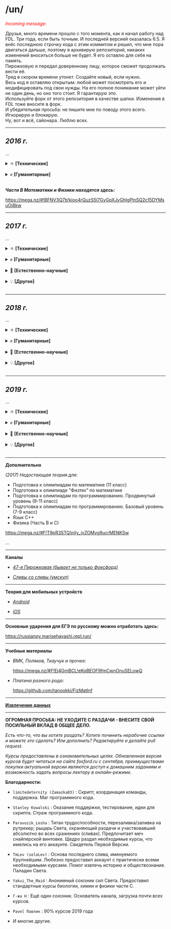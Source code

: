 ﻿# /un/

<p style="color:red"><i>Incoming message</i>:</p> Друзья, много времени прошло с того момента, как я начал работу над FDL. Три года, если быть точным. И последней версией оказалась 6.5. Я внёс последнюю строчку кода с этим коммитом и решил, что мне пора двигаться дальше, поэтому я архивирую репозиторий, никаких изменений вноситься больше не будет. Я его оставлю для себя на память. <br>
Пирожковую я передал доверенному лицу, которое сможет продолжать вести её. <br>
Тред в скором времени утонет. Создайте новый, если нужно. <br>
Весь код я оставляю открытым: любой может посмотреть его и модифицировать под свои нужды. На его полное понимание может уйти не один день, но оно того стоит. Я гарантирую это. <br>
Используйте форк от этого репозитория в качестве шапки. Изменения в FDL тоже вносите в форк.<br>
И убедительная просьба: не пишите мне по поводу этого всего. Игнорирую и блокирую. <br>
Ну, вот и всё, сайонара. Люблю всех.

---

## **_2016 г._**

...

<details>
<summary>⚛️ <b>[Технические]</b></summary>

- [Математика. Подготовка к ЕГЭ. Часть С](https://rutracker.org/forum/viewtopic.php?t=5257235)

- [Физика. Подготовка к ЕГЭ. Часть С](https://rutracker.org/forum/viewtopic.php?t=5257249)

- [Информатика. Экспресс-подготовка к ЕГЭ](https://rutracker.org/forum/viewtopic.php?t=5257220)

- [Алгебра. 10 класс](https://rutracker.org/forum/viewtopic.php?t=5427254)

- [Геометрия. 10 класс](https://rutracker.org/forum/viewtopic.php?t=5429370)

</details>
<br>
<details>
<summary>✊ <b>[Гуманитарные]</b></summary>

- [Русский Язык. Подготовка к ЕГЭ. Сочинение](https://rutracker.org/forum/viewtopic.php?t=5257263)

- [Экспресс-курс. Учи английский легко.](https://cloud.mail.ru/public/6og2/YZeFbTwYT/)

</details>
<br>

**_Части B Математики и Физики находятся здесь:_**

https://mega.nz/#!BFNV3Q7b!kioo4rQuzS5l7GyGpXJyGhlgPlnSQ2c15DYMsuOi8kw

---

## **_2017 г._**

...

<details>
<summary>⚛️ <b>[Технические]</b></summary>

- [Подготовка к ОГЭ. Физика](https://rutracker.org/forum/viewtopic.php?t=5446633)

- [Подготовка к олимпиадам. Математика. 9 класс](https://rutracker.org/forum/viewtopic.php?t=5446632)

- [Экспресс-подготовка к ОГЭ. Физика](https://rutracker.org/forum/viewtopic.php?t=5446621)

- [Подготовка к ОГЭ. Математика](https://rutracker.org/forum/viewtopic.php?t=5446635)

- [Экспресс-подготовка к ОГЭ. Математика](https://rutracker.org/forum/viewtopic.php?t=5446623)

- [Углубленный курс. Алгебра](https://rutracker.org/forum/viewtopic.php?t=5446627)

- [Углубленный курс. Геометрия](https://rutracker.org/forum/viewtopic.php?t=5446626)

- [Подготовка к олимпиадам "Физтех" по математике](https://rutracker.org/forum/viewtopic.php?t=5418196)

- [Подготовка к олимпиадам "Физтех" по физике](https://rutracker.org/forum/viewtopic.php?t=5441240)

- [Подготовка к олимпиадам по математике](https://rutracker.org/forum/viewtopic.php?t=5418108)

- [Подготовка к олимпиадам по физике](https://rutracker.org/forum/viewtopic.php?t=5442687)

- [Программирование (9-11 классы). Подготовка к олимпиадам, базовый уровень](https://rutracker.org/forum/viewtopic.php?t=5444437)

- [Программирование (9-11 классы). Подготовка к олимпиадам, продвинутый уровень](https://rutracker.org/forum/viewtopic.php?t=5417314)

- [Математика. Подготовка к ЕГЭ / Часть С](https://rutracker.org/forum/viewtopic.php?t=5417886)

- [Математика. Экспресс-подготовка к ЕГЭ / Часть С](https://rutracker.org/forum/viewtopic.php?t=5444510)

- [Математика. Экспресс-подготовка к ЕГЭ / Часть B](https://rutracker.org/forum/viewtopic.php?t=5444960)

- [Физика. Экспресс-подготовка к ЕГЭ / Часть С](https://rutracker.org/forum/viewtopic.php?t=5444953)

- [Физика. Экспресс-подготовка к ЕГЭ / Часть B](https://rutracker.org/forum/viewtopic.php?t=5444954)

- [Информатика. Подготовка к ЕГЭ](https://rutracker.org/forum/viewtopic.php?t=5417807)

- [Изучение языков С и С++ / Язык С++](https://rutracker.org/forum/viewtopic.php?t=5417828)

- [Web-программирование](https://rutracker.org/forum/viewtopic.php?t=5418437)

- [Программирование на языке Python](https://rutracker.org/forum/viewtopic.php?t=5444423)

</details>
<br>
<details>
<summary>✊ <b>[Гуманитарные]</b></summary>

- [Подготовка к ОГЭ. Обществознание](https://rutracker.org/forum/viewtopic.php?t=5446634)

- [Подготовка к олимпиадам. Обществознание](https://rutracker.org/forum/viewtopic.php?t=5446630)

- [Русский язык. Подготовка к ЕГЭ. Часть 1](https://rutracker.org/forum/viewtopic.php?t=5444409)

- [Русский язык. Экспресс-подготовка к ЕГЭ. Часть 1](https://rutracker.org/forum/viewtopic.php?t=5444957)

- [Русский язык. Сочинение. Экспресс-подготовка к ЕГЭ](https://rutracker.org/forum/viewtopic.php?t=5444449)

- [Английский язык. Подготовка к ЕГЭ](https://rutracker.org/forum/viewtopic.php?t=5444419)

- [Английский язык. Экспресс-подготовка к ЕГЭ](https://rutracker.org/forum/viewtopic.php?t=5444434)

- [Стань сильнее. Pre-Intermediate (A2-B1)](https://rutracker.org/forum/viewtopic.php?t=5444412)

- [Обществознание. Экспресс-подготовка к ЕГЭ](https://rutracker.org/forum/viewtopic.php?t=5444307)

- [Обществознание. Подготовка к ЕГЭ](https://rutracker.org/forum/viewtopic.php?t=5444303)

- [Обществознание. Подготовка к олимпиадам](https://mega.nz/#F!Vv4AmCpS!ClUpGarpD8yXyrx1MEoeLQ)

- [История. Подготовка к ЕГЭ](https://mega.nz/#F!NyxmnDzT!x9kTW9VsdY28oCT4KvNBBA)

</details>
<br>
<details>
<summary>🔬 <b>[Естественно-научные]</b></summary>

- [Биология. Подготовка к ЕГЭ](https://rutracker.org/forum/viewtopic.php?t=5438805)

- [Биология. Экспресс-подготовка к ЕГЭ](https://rutracker.org/forum/viewtopic.php?t=5444414)

- [Биология. Подготовка к олимпиадам](https://rutracker.org/forum/viewtopic.php?t=5445005)

- [Химия. Подготовка к ЕГЭ](https://rutracker.org/forum/viewtopic.php?t=5441118)

- [Химия. Подоготовка к олимпиадам](https://rutracker.org/forum/viewtopic.php?t=5444426)

- [Химия. Экспресс-подготовка к ЕГЭ](https://rutracker.org/forum/viewtopic.php?t=5444500)

</details>
<br>
<details>
<summary>💡 <b>[Другое]</b></summary>

- [Словесность. Работа с информацией](https://rutracker.org/forum/viewtopic.php?t=5446832)

- -

</details>
<br>

---

## **_2018 г._**

...

<details>
<summary>⚛️ <b>[Технические]</b></summary>

- [Подготовка к ОГЭ. Математика. 9 класс](https://cloud.mail.ru/public/95XE/g3e1XZCrE)

- Подготовка к олимпиадам. Математика. 9 класс:

  - [Видео](https://mega.nz/#F!br4g1CRb!Yi_hw2wmK4BPe7fXCQmA4Q)
  - [Д/З](https://yadi.sk/d/dNIoDTyW3ajwh7)

- [Подготовка к ОГЭ. Физика. 9 класс](https://mega.nz/#F!qfxHUA7I!vV1DaKK0-tUVxo4ocBBA3A)

- [Геометрия. Углубленный уровень. 10 класс](https://yadi.sk/d/-Rv0BQU-3aYjgM)

- Подготовка к ЕГЭ. Математика. 10 класс:

  - [Видео](https://mega.nz/#F!vagE3aCa!i20C7ttAZavCPhe4SAfqeg)
  - [Д/З](https://yadi.sk/d/Ij3LuPWs3aUjTn)

- Подготовка к ЕГЭ. Математика. C-часть:

  - [Презентации](https://mega.nz/#F!HXgwTLzQ!5VgTKJvGKh_3VxfNctx9HQ)
  - [Видео](https://mega.nz/#F!Ln40BSpa!ciyrGIRZhD6vsn-x0EMUUA)
  - [Д/З](https://yadi.sk/d/ll2e8ATk3a3xPB)

- Экспресс-подготовка к ЕГЭ. Математика. В-часть.

- Экспресс-подготовка к ЕГЭ. Математика. С-часть.

- Физика. Подготовка к ЕГЭ. С-часть:

  - [Презентации](https://mega.nz/#F!bOp2FbrJ!eR7EbmgcBX82xEVJZpY4QA)
  - [Видео](https://mega.nz/#F!vrhllCKB!Mo5ebF8JJGsULfJgu3f9Lg)
  - [Д/З](https://mega.nz/#F!nWJAHQDI!mjP9Z_C7LuSTgkZW0Nm-0w)

- [Физика. Экспресс-подготовка к ЕГЭ. С-часть](https://yadi.sk/d/JCp76aCp3aVxHd)

- [Физика. Экспресс-подготовка к ЕГЭ. В-часть](https://yadi.sk/d/jlvSYm5t3aVhqQ)

- [Математика. Подготовка к олимпиаде Физтех](https://yadi.sk/d/PFwGVYZn3aWX9x)

- Курс подготовки к олимпиадам «Ломоносов», ОММО, ПВГ по математике:

  - [Теория](https://cloud.mail.ru/public/26aB/YRvzhyJe1)
  - [Видео](https://mega.nz/#F!ezxWSCaL!3XPe3dRspzkoL74uVz_tLg)

- Физика. Подготовка к олимпиаде Физтех:

  - [Видео](https://mega.nz/#F!XWBAHQLZ!bFdDHnqx1uUq0h7gLxdfxw)
  - [Д/З](https://yadi.sk/d/h7kaU9Mj3a5fGa)

- Физика. Подготовка к олимпиадам. 10 класс:

  - [Видео](https://mega.nz/#F!nvhniQxD!5p07SQGsfjOGsZ0T-A2u1w)
  - [Д/З](https://yadi.sk/d/BzMMJBXl3aNgiv)

- [Физика. Подготовка к олимпиадам. 9 класс](https://yadi.sk/d/DNN651RR3aC5Qa)

- [Физика. Подготовка к олимпиадам. 8 класс](https://yadi.sk/d/eum01uh1tzdlcw)

- Информатика. Подготовка к ЕГЭ.

- [Информатика. Подготовка к олимпиадам](https://mega.nz/#F!zS431KpL!9J9wwxYsf49aw5Jbd-Py4Q)

- Мини-курс по математике "Векторный метод в пространстве"

- Мини-курс по математике "Логарифм и экспонента"

- [Мини-курс по математике "Теория вероятностей"](https://cloud.mail.ru/public/99iR/ydhDPcVQm)

- [Мини-курс по математике "Сравнения по модулю"](https://cloud.mail.ru/public/4qPd/N65dNQCNP)

- [Интенсивный курс по математике "Задачи с параметрами на ЕГЭ"](https://yadi.sk/d/Ban_jjxM3WbeQY)

- [Интенсивный курс по математике "Задачи по теории чисел на ЕГЭ"](https://yadi.sk/d/LfusFOrL3WbkxS)

- Мини-курс по физике "Магнетизм и электромагнитная индукция":

  - [Видео](https://yadi.sk/d/qTfLE88L3WYDwV)
  - [Д/З](https://mega.nz/#F!Di5HWB5C!6qxfCkgSms6ulB-EzThz7w)

- Мини-курс по физике "Метод потенциалов":

  - [Видео](https://cloud.mail.ru/public/9ksB/xhg2QYGsx)
  - [Д/З](https://yadi.sk/d/2pezugnf3aXrUR)

- [Мини-курс по физике "Олимпиадная механика"](https://cloud.mail.ru/public/2Eu5/zkaih3SBm)

- [Мини-курс по физике "Эксперементальный практикум по гидростатике"](https://cloud.mail.ru/public/F8Pi/TuJj8LMxm)

- [Мини-курс по физике "Эксперементальный практикум по тепловым и электрическим явлениям"](https://cloud.mail.ru/public/5vvV/qWLiAi5kx)

- Мини-курс по физике "Разные подходы к решению задач по гидростатике":

  - [Видео](https://cloud.mail.ru/public/JZCp/p3eiaBapy)
  - [Д/З](https://yadi.sk/d/oWVeHXOp3aXrUh)

- [Курс по программированию в среде "Swift Playgrounds"](https://yadi.sk/d/JMhZwtQO3Uf9aU)

- Язык Python

- [Язык С++](https://mega.nz/#F!f3ZlwYIJ!5Mc6LPZv4Z-eHkXcqZJ4Yw)

</details>
<br>
<details>
<summary>✊ <b>[Гуманитарные]</b></summary>

- [Подготовка к ОГЭ. Русский язык. 9 класс](https://cloud.mail.ru/public/Lrgj/hEMedDyVS)

- [Подготовка к олимпиадам. Русский язык. 8-11 класс](https://mega.nz/#F!DWhgXaLC!gxoZCsPOOK-0dI6kwiK_ug)

- [Курс подготовки к написанию сочинений и изложений на ОГЭ и ГВЭ 9 класс](https://cloud.mail.ru/public/GfZf/EKm5vTgbJ)

- Английский язык. Подготовка к ЕГЭ.

- [Русский язык. Экспресс-курс по подготовке к сочинению.](https://yadi.sk/d/P1Dv8v2V3WurE3)

- Русский язык. Подготовка к декабрьскому сочинению.

- [Русский язык. 1 часть.](https://cloud.mail.ru/public/151p/52H17pYrV)

- Русский язык. 1 часть - Экспресс.

- Литература. 11 класс:

  - [Видео 1](https://cloud.mail.ru/public/fW2v/tmUfA3VjJ)
  - [Видео 2](https://cloud.mail.ru/public/DVTH/vwQo4AP2P)

- [История. Подготовка к ЕГЭ.](https://mega.nz/#F!zzxk1C7C!EI3o8bquUt8cmYUOjxHHZQ)

- [История. Подготовка к ОГЭ.](https://cloud.mail.ru/public/Esxr/wePkYv1XB)

- [Подготовка к олимпиадам по праву](https://yadi.sk/d/j5coXPRF3X2dwV)

- [Обществознание. Подготовка к ЕГЭ.](https://drive.google.com/drive/u/4/folders/1LQL1AYK5R0ZmqCUagDFPq8UWz2knyh1E)

- [Обществознание. Подготовка к ОГЭ.](https://cloud.mail.ru/public/EB4p/2sQ3aiwiw)

- Обществознание. Подготовка к олимпиадам:

  - [Видео](https://yadi.sk/d/ZvZKfGJC3YtGQi)
  - [Материалы](https://yadi.sk/d/5O-mW7i63ajfhX)

</details>
<br>
<details>
<summary>🔬 <b>[Естественно-научные]</b></summary>

- [Химия. Подготовка к ЕГЭ](https://yadi.sk/d/YdnVWd7H3aWR4C)

- [Химия. Экспресс-подготовка к ЕГЭ](https://yadi.sk/d/kiXwNckX3ZBKeC)

- [Биология. Подготовка к ЕГЭ](https://yadi.sk/d/3rtloxF43aVTnp)

</details>
<br>
<details>
<summary>💡 <b>[Другое]</b></summary>

- [Финансовая грамотность и современные платежные технологии](https://yadi.sk/d/gcrg9MWI3Wveax)

- [Шахматы - Начальный уровень](https://cloud.mail.ru/public/2z81/zTmxF1w9t)

- [Серия курсов "Эмоциональный интеллект" - "Научиться учиться" и "Навыки будущего"](https://cloud.mail.ru/public/ESjC/XxmDqZGsj)

- [Основы информатики и программирования](https://cloud.mail.ru/public/DQUN/ZV3K6kVQ7)

- [Эффективное мышление на основе ТРИЗ. 7-8 класс](https://cloud.mail.ru/public/AS7U/SsBGoVsJx)

</details>
<br>

---

## **_2019 г._**

...

<details>
<summary>⚛️ <b>[Технические]</b></summary>

- [Подготовка к олимпиаде "Физтех" по математике](https://mega.nz/#F!LO5ThIyJ!O2bAf058daQ_z57fXxhpyQ)

- [Подготовка к олимпиадам «Ломоносов», ОММО, ПВГ](https://yadi.sk/d/QOIk2Kqovc0yTA)

- [Подготовка к региональному этапу Всероссийской олимпиады по математике](https://yadi.sk/d/AxRwHbEx9gJnqg)

- [Подготовка к ДВИ в МГУ по математике](https://mega.nz/#F!upoWxSpD!k1oTK1U0p6t4wLZFFS6naQ)

- [Математика. Подготовка к ЕГЭ. Часть С](https://mega.nz/#F!IZ9CDarJ!ol_8oe2BQRSWz6L3_ps8IA)

- [Математика. Подготовка к ЕГЭ. Часть Б](magnet:?xt=urn:btih:7E0CBA85997996468781DFEA9B4B95E9C75AF19F&dn=%5b%d0%a4%d0%be%d0%ba%d1%81%d1%84%d0%be%d1%80%d0%b4%5d%20%d0%9c%d0%b0%d1%82%d0%b5%d0%bc%d0%b0%d1%82%d0%b8%d0%ba%d0%b0%20%d0%9f%d0%be%d0%b4%d0%b3%d0%be%d1%82%d0%be%d0%b2%d0%ba%d0%b0%20%d0%ba%20%d0%95%d0%93%d0%ad%20%d1%87%d0%b0%d1%81%d1%82%d1%8c%20B%2011%20%d0%ba%d0%bb%d0%b0%d1%81%d1%81&tr=udp%3a%2f%2ftracker.openbittorrent.com%3a80%2fannounce&ws=http%3a%2f%2fremote.utorrent.com%2ftalon%2fseed%2f3222693785%2fcontent%2f528092e)

- [Мини-курс по математике "Векторный метод в пространстве"](https://yadi.sk/d/VpO8uoXWqzfwVg)

- [Мини-курс по математике "Логарифм и экспонента"](https://yadi.sk/d/ZjwU9gwjjsRP3g)

- [Мини-курс по математике "Сравнения по модулю"](https://mega.nz/#F!wWhAzS7J!yFx74dbv66CZGLWkTiFgjQ)

- [Мини-курс по математике "Свойства пределов последовательности"](https://mega.nz/#F!tSonXY6J!GE75bbyXw7cF0P4y1yJTdg)

- [Интенсивный курс по математике "Задачи с параметрами на ЕГЭ"](https://yadi.sk/d/KBOGGfuw4EGfkA)

- [Интенсивный курс по математике "Задачи по теории чисел на ЕГЭ"](https://yadi.sk/d/p5EdqMRD8xLZBA)

- [Подготовка к олимпиадам "Физтех", "Росатом", "Ломоносов" по физике](https://mega.nz/#F!phNGGCSA!bOnNCKQqNFRuuCC6C2ceRQ)

- [Мини-курс по физике "Магнетизм и электромагнитная индукция"](https://mega.nz/#F!ckkhTIRY!D0WREaqE2jCCk8op0BfDfw)

- [Физика. Классическая астрономия](https://mega.nz/#F!dWZ3ESAJ!7AvKeNfd-dDPH9b0LwEihw)

- [Физика. Геометрическая оптика](https://mega.nz/#F!W7QUDayS!YgJiM2rU45TVpokrZTLeKQ)

- [Физика. Методы расчёта разветвлённых цепей](https://mega.nz/#F!D3QGQCKS!RCcL2gdroOETqR8CYqW-rA)

- [Физика. Тепловые явления](https://mega.nz/#F!SmQmmCjD!knIpGZMIDEXgS5rVmDUxsg)

- [Мини-курс "Экспериментальная физика"](https://mega.nz/#F!TrBk0I6R!K2DtfwTMUeVj-wddZZx-VA)

- [Физика. Кинематические связи в задачах](https://mega.nz/#F!anB2xIaZ!BwslrBueo0utACSnGXL8ZA)

- [Физика. Подготовка к ЕГЭ. Часть С](https://yadi.sk/d/xjco_AKXdTx99A)

- [Физика. Подготовка к ЕГЭ. Часть Б](https://yadi.sk/d/1oARnGevJVwAew)

- [Информатика. Экспресс-подготовка к ЕГЭ](https://t.me/joinchat/AAAAAEZLIl-XWzOC5SIpEw)

- [Информатика. Подготовка к ЕГЭ](https://mega.nz/#F!M0sWlSyK!x2o0BcBymqJ9yEF54WnIZw)

- [Программирование. Подготовка к окружному этапу олимпиады](https://yadi.sk/d/INsWH9BHTFapXQ)

- [Программирование. Подготовка к региональному этапу олимпиады](https://yadi.sk/d/MK4m1lvIM3jmIw)

- [Программирование. Курс подготовки к олимпиадам, продвинутый уровень](https://yadi.sk/d/_1HXesluVTZp9Q)

- [Языки С/С++](https://mega.nz/#F!qjIwhQ6T!vwjiDExbiiDLjTO6vsCULA)

- [Язык Python для начинающих](https://t.me/joinchat/AAAAAFFbpvBSQ0NRqvYK3g)

- [Язык Python для продолжающих](https://mega.nz/#F!uiQGUY5Y!uJaqRZ2C6IRzOYIzXyUfjQ)

- [Информатика за пределами ЕГЭ](https://mega.nz/#F!PvIQHYDD!UrgW5M6--ttg-vnnhrNbDQ)

</details>
<br>
<details>
<summary>✊ <b>[Гуманитарные]</b></summary>

- [Два выпускных сочинения - декабрьское и ЕГЭ](https://mega.nz/#F!a3xXCQKB!ScDw8eROMoq5tGW9-tyZzA)

- [Русский язык. Тест](https://mega.nz/#F!S3gTXKQL!18qfHt1NtecA3mLxfjK0Sg)

- [Подготовка к олимпиадам и международным экзаменам по английскому языку](https://mega.nz/#F!S3oCSIhC!AXXh5rl-Tt5vvZTlQ0rYhA)

- [История. Базовый уровень](https://mega.nz/#F!T7xxUKbD!Nvd5DWo2z2bXReMqmFnXDg)

- [История. Подготовка к ЕГЭ](https://mega.nz/#F!WmpTEYhS!0JNn1OGL0fq48qtWCiE5RA)

- [Обществознание. Базовый уровень](https://mega.nz/#F!wHBE3YQY!FocKT3Lt8sLUIBgACGgw3w)

- [Обществознание. Подготовка к ЕГЭ](https://mega.nz/#F!wDw3HaAZ!XtxUVJDg_eVFFBfxFqSyHQ)

- [Литература. Базовый уровень](https://mega.nz/#F!cKwGwSLB!1zdADwaRsRaqEWdkZNfJug)

- [Литература без границ. Читательский дайвинг клуб](https://mega.nz/#F!FOAXhKjR!Jn9ki9KNEDYErfN4O7Wmng)

</details>
<br>
<details>
<summary>🔬 <b>[Естественно-научные]</b></summary>

- [Химия. Базовый уровень](https://mega.nz/#F!DvZAwSaJ!-wkNQlzKPGuSeF5Yop9ogw)

- [Химия. Подготовка к ЕГЭ](https://rutracker.org/forum/viewtopic.php?t=5746100)

- [Практикум. Органическая химия](https://mega.nz/#F!23oEWSSD!kGIBxWfen7Rjt7YHrrz5OQ)

- [Практикум. Неорганическая химия](https://mega.nz/#F!PzgRUCbC!lQ_bIvGZGlDTaHXZhIYNEg)

- [Практикум. Общая химия](https://mega.nz/#F!bvBTQKpY!cq3yAgjspLMS-0GakdjUhw)

- [Практикум. Олимпиадная химия](https://mega.nz/#F!znYVGSzD!bIKrPKNjDpYIOOaPq1B0CA)

- [Биология. Базовый уровень](https://mega.nz/#F!n7AWTQrA!YYPfc_l10RaJ_Ir5liuD0w)

- [Биология. Подготовка к ЕГЭ](https://mega.nz/#F!z3whlCDI!7WllZIhXidu9yEeFnkXa_g)

- [Ботаника](https://mega.nz/#F!iuhxXYib!n6otON815nAJ0FAAXP6GuA)

</details>
<br>
<details>
<summary>💡 <b>[Другое]</b></summary>

- [Шахматы. Продвинутый уровень](https://mega.nz/#F!H6I0hY7Z!5an9b-wzH_-llTWqSZY7PA)

- [Эмоциональный интеллект - Навыки XXI века](https://drive.google.com/drive/folders/1z3RItBOKTBVg8Dglv2ek5f53PGGFX-2P?usp=sharing)

</details>
<br>

---

**Дополнительно**

_(2017) Недостающая теория для:_

- Подготовка к олимпиадам по математике (11 класс)
- Подготовка к олимпиаде "Физтех" по математике
- Подготовка к олимпиадам по программированию. Продвинутый уровень (9-11 класс)
- Подготовка к олимпиадам по программированию. Базовый уровень (7-9 класс)
- Язык С++
- Физика (Часть В и С)

https://mega.nz/#F!T9pR3STQ!pjIy_jvZOMvg9ucrMENKSw

...

---

**Каналы**

- [_47-я Пирожковая (бывает не только Фоксфорд)_](https://t.me/joinchat/AAAAAFAGr87npHU8ras3zQ)

- [_Сливы со сливы (умскул)_](https://t.me/shokavosliv)

---

**Теория для мобильных устройств**

- [_Android_](https://play.google.com/store/apps/details?id=ru.foxford.foxfordtextbook)

- [_iOS_](https://itunes.apple.com/us/app/foksford.ucebnik/id930911649?l=ru&ls=1&mt=8)

---

**Основные ударения для ЕГЭ по русскому можно отработать здесь:**

https://russianpy.marisehayashi.repl.run/

---

**Учебные материалы**

- _ВМК, Поляков, Ткаучук и прочее:_

  https://mega.nz/#F!Ei4GmBCL!eKqBEOF9fmCwnOnuSELowQ

- _Платина разного рода:_

  https://github.com/tanookki/FizMatInf

---

[**Извлечение данных**](https://github.com/limitedeternity/foxford_courses/tree/master/foxford_downloader/)

---

**ОГРОМНАЯ ПРОСЬБА: НЕ УХОДИТЕ С РАЗДАЧИ - ВНЕСИТЕ СВОЙ ПОСИЛЬНЫЙ ВКЛАД В ОБЩЕЕ ДЕЛО.**

_Есть что-то, что вы хотите раздать? Хотите починить нерабочие ссылки и можете это сделать? Или дополнить? Редактируйте и делайте pull request._

_Курсы предоставлены в ознакомительных целях. Обновленная версия курсов будет читаться на сайте foxford.ru с сентября, преимуществами покупки актуальной версии являются доступ к домашним заданиям и возможность задать вопросы лектору в онлайн-режиме._

**Благодарности:**

- `limitedeternity (Zamazka03)` : Скрипт, координация команды, поддержка. Маг программного кода.

- `Stanley Kowalski` : Оказание поддержки, тестирование, идеи для скрипта. Страж программного кода.

- `Paravozik_Lesha` : Титан трудоспособности, перезаливка/заливка на рутрекер; рыцарь Света, охраняющий раздачи и участвовавший абсолютно во всех сражениях (сливах). Предпочитает меч снайперской винтовке. Щедро раздал необходимые курсы, что имелись на его аккаунте. Свидетель Первой Версии.

- `TmLev (soloLev)` : Основа последнего слива, именуемого Крупнейшим. Любезно предоставил аккаунт с практически всеми необходимыми курсами.
  Помог извлечь историю и обществознание. Паладин Света.

- `Yakui_The_Maid` : Анонимный союзник сил Света. Предоставил стандартные курсы биологии, химии и физики части С.

- `Г-жа Н` : Ещё один союзник. Основатель канала, загрузка почти всех курсов.

- `Pavel Павлик` : 90% курсов 2019 года

- И многие другие.
